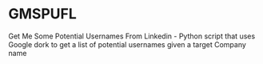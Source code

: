 # GMSPUFL
Get Me Some Potential Usernames From Linkedin - Python script that uses Google dork to get a list of potential usernames given a target Company name
